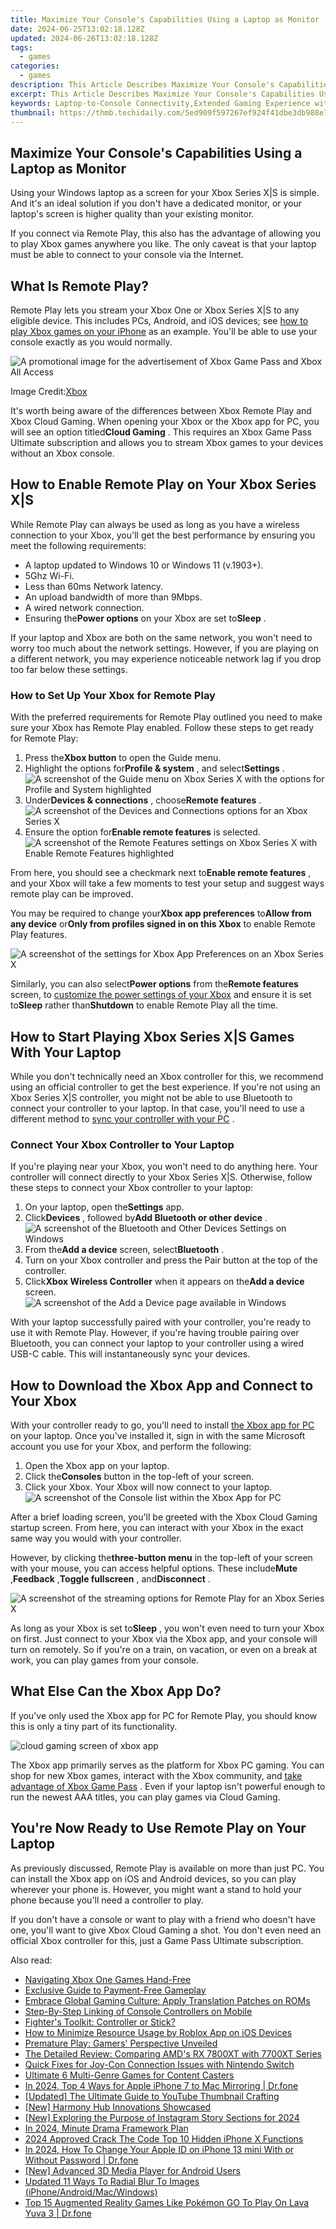 ```yaml
---
title: Maximize Your Console's Capabilities Using a Laptop as Monitor
date: 2024-06-25T13:02:18.128Z
updated: 2024-06-26T13:02:18.128Z
tags:
  - games
categories:
  - games
description: This Article Describes Maximize Your Console's Capabilities Using a Laptop as Monitor
excerpt: This Article Describes Maximize Your Console's Capabilities Using a Laptop as Monitor
keywords: Laptop-to-Console Connectivity,Extended Gaming Experience with Dual Setup,Gaming Monitor Laptop Compatibility,Portable Console Enhancement,Console Expansion with Laptop Display,Multi-Screen Gaming Setup for Consoles,Laptop Extra Screening for Xbox/PS4/Nintendo Switch
thumbnail: https://thmb.techidaily.com/5ed909f597267ef924f41dbe3db988e7da363a5d5c3d20cd43f4003c2eedf878.jpg
---
```


## Maximize Your Console's Capabilities Using a Laptop as Monitor

 Using your Windows laptop as a screen for your Xbox Series X|S is simple. And it's an ideal solution if you don't have a dedicated monitor, or your laptop's screen is higher quality than your existing monitor.

 If you connect via Remote Play, this also has the advantage of allowing you to play Xbox games anywhere you like. The only caveat is that your laptop must be able to connect to your console via the Internet.

## What Is Remote Play?

 Remote Play lets you stream your Xbox One or Xbox Series X|S to any eligible device. This includes PCs, Android, and iOS devices; see [how to play Xbox games on your iPhone](https://www.makeuseof.com/how-to-play-xbox-games-iphone-ipad/) as an example. You'll be able to use your console exactly as you would normally.

![A promotional image for the advertisement of Xbox Game Pass and Xbox All Access](https://static1.makeuseofimages.com/wordpress/wp-content/uploads/2023/06/xbox-game-pass-stock-image.jpg)

 Image Credit:[Xbox](https://www.xbox.com/en-us/xbox-game-pass)

 It's worth being aware of the differences between Xbox Remote Play and Xbox Cloud Gaming. When opening your Xbox or the Xbox app for PC, you will see an option titled**Cloud Gaming** . This requires an Xbox Game Pass Ultimate subscription and allows you to stream Xbox games to your devices without an Xbox console.

## How to Enable Remote Play on Your Xbox Series X|S

 While Remote Play can always be used as long as you have a wireless connection to your Xbox, you'll get the best performance by ensuring you meet the following requirements:

* A laptop updated to Windows 10 or Windows 11 (v.1903+).
* 5Ghz Wi-Fi.
* Less than 60ms Network latency.
* An upload bandwidth of more than 9Mbps.
* A wired network connection.
* Ensuring the**Power options** on your Xbox are set to**Sleep** .

 If your laptop and Xbox are both on the same network, you won't need to worry too much about the network settings. However, if you are playing on a different network, you may experience noticeable network lag if you drop too far below these settings.

### How to Set Up Your Xbox for Remote Play

 With the preferred requirements for Remote Play outlined you need to make sure your Xbox has Remote Play enabled. Follow these steps to get ready for Remote Play:

1. Press the**Xbox button** to open the Guide menu.
2. Highlight the options for**Profile & system** , and select**Settings** .  
![A screenshot of the Guide menu on Xbox Series X with the options for Profile and System highlighted](https://static1.makeuseofimages.com/wordpress/wp-content/uploads/2023/07/xbox-guide-menu.jpg)
3. Under**Devices & connections** , choose**Remote features** .  
![A screenshot of the Devices and Connections options for an Xbox Series X](https://static1.makeuseofimages.com/wordpress/wp-content/uploads/2023/08/remote-features.jpg)
4. Ensure the option for**Enable remote features** is selected.  
![A screenshot of the Remote Features settings on Xbox Series X with Enable Remote Features highlighted](https://static1.makeuseofimages.com/wordpress/wp-content/uploads/2023/08/enable-remote-features.jpg)

 From here, you should see a checkmark next to**Enable remote features** , and your Xbox will take a few moments to test your setup and suggest ways remote play can be improved.

 You may be required to change your**Xbox app preferences** to**Allow from any device** or**Only from profiles signed in on this Xbox** to enable Remote Play features.

![A screenshot of the settings for Xbox App Preferences on an Xbox Series X](https://static1.makeuseofimages.com/wordpress/wp-content/uploads/2023/08/xbox-app-preferences.jpg)

 Similarly, you can also select**Power options** from the**Remote features** screen, to [customize the power settings of your Xbox](https://www.makeuseof.com/how-to-customize-xbox-series-x-s-power-options-to-save-energy/) and ensure it is set to**Sleep** rather than**Shutdown** to enable Remote Play all the time.

## How to Start Playing Xbox Series X|S Games With Your Laptop

 While you don't technically need an Xbox controller for this, we recommend using an official controller to get the best experience. If you're not using an Xbox Series X|S controller, you might not be able to use Bluetooth to connect your controller to your laptop. In that case, you'll need to use a different method to [sync your controller with your PC](https://www.makeuseof.com/tag/connect-xbox-one-controller-pc/) .

### Connect Your Xbox Controller to Your Laptop

 If you're playing near your Xbox, you won't need to do anything here. Your controller will connect directly to your Xbox Series X|S. Otherwise, follow these steps to connect your Xbox controller to your laptop:

1. On your laptop, open the**Settings** app.
2. Click**Devices** , followed by**Add Bluetooth or other device** .  
![A screenshot of the Bluetooth and Other Devices Settings on Windows](https://static1.makeuseofimages.com/wordpress/wp-content/uploads/2023/08/windows-bluetooth-and-other-devices-1.jpg)
3. From the**Add a device** screen, select**Bluetooth** .
4. Turn on your Xbox controller and press the Pair button at the top of the controller.
5. Click**Xbox Wireless Controller** when it appears on the**Add a device** screen.  
![A screenshot of the Add a Device page available in Windows](https://static1.makeuseofimages.com/wordpress/wp-content/uploads/2023/08/windows-add-a-device-1.jpg)

 With your laptop successfully paired with your controller, you're ready to use it with Remote Play. However, if you're having trouble pairing over Bluetooth, you can connect your laptop to your controller using a wired USB-C cable. This will instantaneously sync your devices.

## How to Download the Xbox App and Connect to Your Xbox

 With your controller ready to go, you'll need to install [the Xbox app for PC](https://www.xbox.com/en-US/apps/xbox-app-for-pc) on your laptop. Once you've installed it, sign in with the same Microsoft account you use for your Xbox, and perform the following:

1. Open the Xbox app on your laptop.
2. Click the**Consoles** button in the top-left of your screen.
3. Click your Xbox. Your Xbox will now connect to your laptop.  
![A screenshot of the Console list within the Xbox App for PC](https://static1.makeuseofimages.com/wordpress/wp-content/uploads/2023/08/screenshot-2815.jpg)

 After a brief loading screen, you'll be greeted with the Xbox Cloud Gaming startup screen. From here, you can interact with your Xbox in the exact same way you would with your controller.

 However, by clicking the**three-button menu** in the top-left of your screen with your mouse, you can access helpful options. These include**Mute** ,**Feedback** ,**Toggle fullscreen** , and**Disconnect** .

![A screenshot of the streaming options for Remote Play for an Xbox Series X](https://static1.makeuseofimages.com/wordpress/wp-content/uploads/2023/08/xbox-stream-options.jpg)

 As long as your Xbox is set to**Sleep** , you won't even need to turn your Xbox on first. Just connect to your Xbox via the Xbox app, and your console will turn on remotely. So if you're on a train, on vacation, or even on a break at work, you can play games from your console.

## What Else Can the Xbox App Do?

 If you've only used the Xbox app for PC for Remote Play, you should know this is only a tiny part of its functionality.

![cloud gaming screen of xbox app](https://static1.makeuseofimages.com/wordpress/wp-content/uploads/2022/05/xbox-app-cloud-gaming.jpg)

 The Xbox app primarily serves as the platform for Xbox PC gaming. You can shop for new Xbox games, interact with the Xbox community, and [take advantage of Xbox Game Pass](https://www.makeuseof.com/reasons-to-get-xbox-game-pass/) . Even if your laptop isn't powerful enough to run the newest AAA titles, you can play games via Cloud Gaming.

## You're Now Ready to Use Remote Play on Your Laptop

 As previously discussed, Remote Play is available on more than just PC. You can install the Xbox app on iOS and Android devices, so you can play wherever your phone is. However, you might want a stand to hold your phone because you'll need a controller to play.

 If you don't have a console or want to play with a friend who doesn't have one, you'll want to give Xbox Cloud Gaming a shot. You don't even need an official Xbox controller for this, just a Game Pass Ultimate subscription.


<ins class="adsbygoogle"
     style="display:block"
     data-ad-format="autorelaxed"
     data-ad-client="ca-pub-7571918770474297"
     data-ad-slot="1223367746"></ins>



<ins class="adsbygoogle"
     style="display:block"
     data-ad-client="ca-pub-7571918770474297"
     data-ad-slot="8358498916"
     data-ad-format="auto"
     data-full-width-responsive="true"></ins>

<span class="atpl-alsoreadstyle">Also read:</span>
<div><ul>
<li><a href="https://games-able.techidaily.com/navigating-xbox-one-games-hand-free/"><u>Navigating Xbox One Games Hand-Free</u></a></li>
<li><a href="https://games-able.techidaily.com/exclusive-guide-to-payment-free-gameplay/"><u>Exclusive Guide to Payment-Free Gameplay</u></a></li>
<li><a href="https://games-able.techidaily.com/embrace-global-gaming-culture-apply-translation-patches-on-roms/"><u>Embrace Global Gaming Culture: Apply Translation Patches on ROMs</u></a></li>
<li><a href="https://games-able.techidaily.com/step-by-step-linking-of-console-controllers-on-mobile/"><u>Step-By-Step Linking of Console Controllers on Mobile</u></a></li>
<li><a href="https://games-able.techidaily.com/fighters-toolkit-controller-or-stick/"><u>Fighter's Toolkit: Controller or Stick?</u></a></li>
<li><a href="https://games-able.techidaily.com/how-to-minimize-resource-usage-by-roblox-app-on-ios-devices/"><u>How to Minimize Resource Usage by Roblox App on iOS Devices</u></a></li>
<li><a href="https://games-able.techidaily.com/premature-play-gamers-perspective-unveiled/"><u>Premature Play: Gamers' Perspective Unveiled</u></a></li>
<li><a href="https://games-able.techidaily.com/the-detailed-review-comparing-amds-rx-7800xt-with-7700xt-series/"><u>The Detailed Review: Comparing AMD's RX 7800XT with 7700XT Series</u></a></li>
<li><a href="https://games-able.techidaily.com/quick-fixes-for-joy-con-connection-issues-with-nintendo-switch/"><u>Quick Fixes for Joy-Con Connection Issues with Nintendo Switch</u></a></li>
<li><a href="https://games-able.techidaily.com/ultimate-6-multi-genre-games-for-content-casters/"><u>Ultimate 6 Multi-Genre Games for Content Casters</u></a></li>
<li><a href="https://screen-mirror.techidaily.com/in-2024-top-4-ways-for-apple-iphone-7-to-mac-mirroring-drfone-by-drfone-ios/"><u>In 2024, Top 4 Ways for Apple iPhone 7 to Mac Mirroring | Dr.fone</u></a></li>
<li><a href="https://facebook-record-videos.techidaily.com/updated-the-ultimate-guide-to-youtube-thumbnail-crafting/"><u>[Updated] The Ultimate Guide to YouTube Thumbnail Crafting</u></a></li>
<li><a href="https://screen-video-capture.techidaily.com/new-harmony-hub-innovations-showcased/"><u>[New] Harmony Hub  Innovations Showcased</u></a></li>
<li><a href="https://instagram-clips.techidaily.com/new-exploring-the-purpose-of-instagram-story-sections-for-2024/"><u>[New] Exploring the Purpose of Instagram Story Sections for 2024</u></a></li>
<li><a href="https://extra-support.techidaily.com/in-2024-minute-drama-framework-plan/"><u>In 2024, Minute Drama Framework Plan</u></a></li>
<li><a href="https://extra-hints.techidaily.com/2024-approved-crack-the-code-top-10-hidden-iphone-x-functions/"><u>2024 Approved  Crack The Code  Top 10 Hidden iPhone X Functions</u></a></li>
<li><a href="https://iphone-unlock.techidaily.com/in-2024-how-to-change-your-apple-id-on-iphone-13-mini-with-or-without-password-drfone-by-drfone-ios/"><u>In 2024, How To Change Your Apple ID on iPhone 13 mini With or Without Password | Dr.fone</u></a></li>
<li><a href="https://extra-hints.techidaily.com/new-advanced-3d-media-player-for-android-users/"><u>[New] Advanced 3D Media Player for Android Users</u></a></li>
<li><a href="https://ai-video-editing.techidaily.com/updated-11-ways-to-radial-blur-to-images-iphoneandroidmacwindows/"><u>Updated 11 Ways To Radial Blur To Images (iPhone/Android/Mac/Windows)</u></a></li>
<li><a href="https://android-pokemon-go.techidaily.com/top-15-augmented-reality-games-like-pokemon-go-to-play-on-lava-yuva-3-drfone-by-drfone-virtual-android/"><u>Top 15 Augmented Reality Games Like Pokémon GO To Play On Lava Yuva 3 | Dr.fone</u></a></li>
</ul></div>
